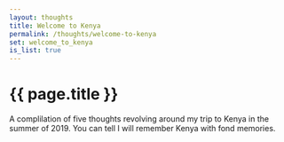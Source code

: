 ```yaml
---
layout: thoughts
title: Welcome to Kenya
permalink: /thoughts/welcome-to-kenya
set: welcome_to_kenya
is_list: true
---
```


<h1>{{ page.title }}</h1>

A complilation of five thoughts revolving around my trip to Kenya in the summer of 2019. You can tell I will remember Kenya with fond memories.

